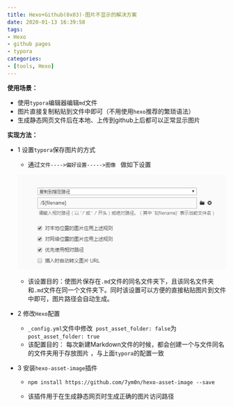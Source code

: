 ```yaml
---
title: Hexo+Github(0x03)-图片不显示的解决方案
date: 2020-01-13 16:39:58
tags:
- Hexo
- github pages
- typora
categories:
- [tools, Hexo]
---
```


**使用场景：**

* 使用`typora`编辑器编辑`md`文件
* 图片直接复制粘贴到文件中即可（不用使用`hexo`推荐的繁琐语法）
* 生成静态网页文件后在本地、上传到github上后都可以正常显示图片

**实现方法：**

* 1 设置`typora`保存图片的方式

  * 通过`文件---->偏好设置----->图像 ` 做如下设置

  ![1592831062368](Hexo-Github-0x03-图片不显示的解决方案/1592831062368.png)

  * 该设置目的：使图片保存在`.md`文件的同名文件夹下，且该同名文件夹和`.md`文件在同一个文件夹下。同时该设置可以方便的直接粘贴图片到文件中即可，图片路径会自动生成。

* 2 修改`Hexo`配置

  * `_config.yml`文件中修改` post_asset_folder: false`为` post_asset_folder: true`
  * 该配置目的： 每次新建Markdown文件的时候，都会创建一个与文件同名的文件夹用于存放图片 ，与上面`typora`的配置一致

* 3 安装`hexo-asset-image`插件

  * ```
    npm install https://github.com/7ym0n/hexo-asset-image --save
    ```

  * 该插件用于在生成静态网页时生成正确的图片访问路径

